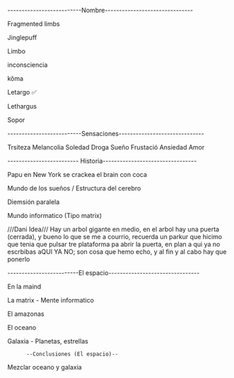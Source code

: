 --------------------------Nombre-------------------------------

Fragmented limbs

Jinglepuff

Limbo

inconsciencia

kôma

Letargo   ✅

Lethargus

Sopor 

--------------------------Sensaciones------------------------------

Trsiteza Melancolia Soledad Droga Sueño Frustació Ansiedad Amor

------------------------- Historia---------------------------------

Papu en New York se crackea el brain con coca

Mundo de los sueños / Estructura del cerebro

Diemsión paralela

Mundo informatico (Tipo matrix)

///Dani Idea/// Hay un arbol gigante en medio, en el arbol hay una puerta (cerrada), y bueno lo que se me a courrio, recuerda un parkur que hicimo que tenia que pulsar tre plataforma pa abrir la puerta, en plan a qui ya no escrbibas aQUI YA NO; son cosa que hemo echo, y al fin y al cabo hay que ponerlo

-------------------------El espacio--------------------------------

En la maind

La matrix - Mente informatico

El amazonas

El oceano

Galaxia - Planetas, estrellas

          --Conclusiones (El espacio)--
Mezclar oceano y galaxia
